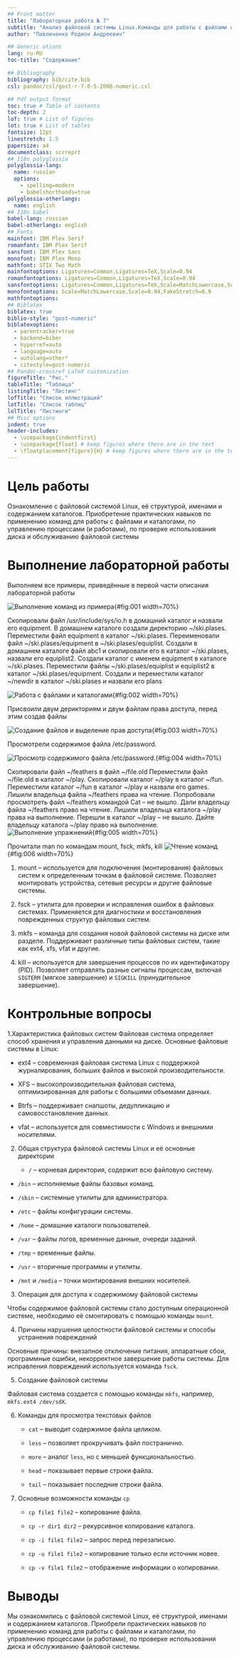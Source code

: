```yaml
---
## Front matter
title: "Лабораторная работа № 7"
subtitle: "Анализ файловой системы Linux.Команды для работы с файлами и каталогами"
author: "Павличенко Родион Андреевич"

## Generic otions
lang: ru-RU
toc-title: "Содержание"

## Bibliography
bibliography: bib/cite.bib
csl: pandoc/csl/gost-r-7-0-5-2008-numeric.csl

## Pdf output format
toc: true # Table of contents
toc-depth: 2
lof: true # List of figures
lot: true # List of tables
fontsize: 12pt
linestretch: 1.5
papersize: a4
documentclass: scrreprt
## I18n polyglossia
polyglossia-lang:
  name: russian
  options:
	- spelling=modern
	- babelshorthands=true
polyglossia-otherlangs:
  name: english
## I18n babel
babel-lang: russian
babel-otherlangs: english
## Fonts
mainfont: IBM Plex Serif
romanfont: IBM Plex Serif
sansfont: IBM Plex Sans
monofont: IBM Plex Mono
mathfont: STIX Two Math
mainfontoptions: Ligatures=Common,Ligatures=TeX,Scale=0.94
romanfontoptions: Ligatures=Common,Ligatures=TeX,Scale=0.94
sansfontoptions: Ligatures=Common,Ligatures=TeX,Scale=MatchLowercase,Scale=0.94
monofontoptions: Scale=MatchLowercase,Scale=0.94,FakeStretch=0.9
mathfontoptions:
## Biblatex
biblatex: true
biblio-style: "gost-numeric"
biblatexoptions:
  - parentracker=true
  - backend=biber
  - hyperref=auto
  - language=auto
  - autolang=other*
  - citestyle=gost-numeric
## Pandoc-crossref LaTeX customization
figureTitle: "Рис."
tableTitle: "Таблица"
listingTitle: "Листинг"
lofTitle: "Список иллюстраций"
lotTitle: "Список таблиц"
lolTitle: "Листинги"
## Misc options
indent: true
header-includes:
  - \usepackage{indentfirst}
  - \usepackage{float} # keep figures where there are in the text
  - \floatplacement{figure}{H} # keep figures where there are in the text
---
```


# Цель работы

Ознакомление с файловой системой Linux, её структурой, именами и содержанием каталогов. Приобретение практических навыков по применению команд для работы с файлами и каталогами, по управлению процессами (и работами), по проверке использования диска и обслуживанию файловой системы

# Выполнение лабораторной работы

Выполняем все примеры, приведённые в первой части описания лабораторной работы

![Выполнение команд из примера](image/1.png){#fig:001 width=70%}

Скопировали файл /usr/include/sys/io.h в домашний каталог и назвали его equipment. В домашнем каталоге создали директорию ~/ski.plases. Переместили файл equipment в каталог ~/ski.plases. Переименовали файл ~/ski.plases/equipment в ~/ski.plases/equiplist.  Создали в домашнем каталоге файл abc1 и скопировали его в каталог ~/ski.plases, назвали его equiplist2. Создали каталог с именем equipment в каталоге ~/ski.plases.  Переместили файлы ~/ski.plases/equiplist и equiplist2 в каталог ~/ski.plases/equipment. Создали и переместили каталог ~/newdir в каталог ~/ski.plases и назвали его plans

![Работа с файлами и каталогами](image/2.png){#fig:002 width=70%}

Присвоили двум дерикториям и двум  файлам права доступа, перед этим создав файлы

![Создание файлов и выделение прав доступа](image/3.png){#fig:003 width=70%}

Просмотрели содержимое файла /etc/password.

![Просмотр содержимого файла /etc/password.](image/4.png){#fig:004 width=70%}
 
Скопировали файл ~/feathers в файл ~/file.old Переместили файл ~/file.old в каталог ~/play. Скопировали каталог ~/play в каталог ~/fun. Переместили каталог ~/fun в каталог ~/play и назвали его games. Лишили владельца файла ~/feathers права на чтение. Попробовали просмотреть файл ~/feathers командой Cat – не вышло. Дали владельцу файла ~/feathers право на чтение. Лишили владельца каталога ~/play права на выполнение. Перешли в каталог ~/play – не вышло. Дайте владельцу каталога ~/play право на выполнение.
![Выполнение упражнений](image/5.png){#fig:005 width=70%}

Прочитали man по командам mount, fsck, mkfs, kill
![Чтение команд](image/6.png){#fig:006 width=70%}

1. mount – используется для подключения (монтирования) файловых систем к определенным точкам в файловой системе. Позволяет монтировать устройства, сетевые ресурсы и другие файловые системы. 

2. fsck – утилита для проверки и исправления ошибок в файловых системах. Применяется для диагностики и восстановления поврежденных структур файловых систем. 

3. mkfs – команда для создания новой файловой системы на диске или разделе. Поддерживает различные типы файловых систем, такие как ext4, xfs, vfat и другие. 

4. kill – используется для завершения процессов по их идентификатору (PID). Позволяет отправлять разные сигналы процессам, включая `SIGTERM` (мягкое завершение) и `SIGKILL` (принудительное завершение).

# Контрольные вопросы

1.Характеристика файловых систем 
Файловая система определяет способ хранения и управления данными на диске. Основные файловые системы в Linux: 

   - ext4 – современная файловая система Linux с поддержкой журналирования, больших файлов и высокой производительности. 
  
 - XFS – высокопроизводительная файловая система, оптимизированная для работы с большими объемами данных. 
  
- Btrfs – поддерживает снапшоты, дедупликацию и самовосстановление данных. 
   
- vfat – используется для совместимости с Windows и внешними носителями. 

2. Общая структура файловой системы Linux и её основные директории
  
   - `/` – корневая директория, содержит всю файловую систему. 
 
  - `/bin` – исполняемые файлы базовых команд. 

   - `/sbin` – системные утилиты для администратора. 

   - `/etc` – файлы конфигурации системы. 

   - `/home` – домашние каталоги пользователей. 

   - `/var` – файлы логов, временные данные, очереди заданий. 

   - `/tmp` – временные файлы. 
   
   - `/usr` – вторичные программы и утилиты. 

   - `/mnt` и `/media` – точки монтирования внешних носителей. 

3. Операция для доступа к содержимому файловой системы
 
Чтобы содержимое файловой системы стало доступным операционной системе, необходимо её смонтировать с помощью команды `mount`. 

4. Причины нарушения целостности файловой системы и способы устранения повреждений

Основные причины: внезапное отключение питания, аппаратные сбои, программные ошибки, некорректное завершение работы системы. Для исправления повреждений используется команда `fsck`. 

5. Создание файловой системы

Файловая система создается с помощью команды `mkfs`, например, `mkfs.ext4 /dev/sdX`. 

6. Команды для просмотра текстовых файлов

   - `cat` – выводит содержимое файла целиком. 

   - `less` – позволяет прокручивать файл постранично. 

   - `more` – аналог `less`, но с меньшей функциональностью. 

   - `head` – показывает первые строки файла. 

   - `tail` – показывает последние строки файла. 

7. Основные возможности команды `cp`
 
   - `cp file1 file2` – копирование файла. 

   - `cp -r dir1 dir2` – рекурсивное копирование каталога. 

   - `cp -i file1 file2` – запрос перед перезаписью. 

   - `cp -u file1 file2` – копирование только если источник новее. 

   - `cp -v file1 file2` – отображение информации о копировании.


# Выводы

Мы ознакомились с файловой системой Linux, её структурой, именами и содержанием каталогов. Приобрели практических навыков по применению команд для работы с файлами и каталогами, по управлению процессами (и работами), по проверке использования диска и обслуживанию файловой системы.

